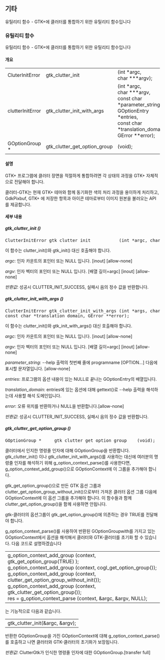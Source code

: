 ## 기타 ##

유틸리티 함수 - GTK+에 클러터를 통합하기 위한 유틸리티 함수입니다

### 유틸리티 함수 ###

유틸리티 함수 - GTK+에 클러터를 통합하기 위한 유틸리티 함수입니다

#### 개요 ####

<table border="0" cellpadding="2" cellspacing="2">
	<tr><td> CluterInitError  </td><td> gtk_clutter_init             </td><td> (int *argc,<br/> char ***argv);                                                                                                                     </td></tr>
	<tr><td> clutterInitError </td><td> gtk_clutter_init_with_args   </td><td> (int *argc,<br/>char ***argv,<br/>const char *parameter_string,<br/>GOptionEntry *entries,<br/>const char *translation_domain,<br/>GError **error); </td></tr>
	<tr><td> GOptionGroup *   </td><td> gtk_clutter_get_option_group </td><td> (void);                                                                                                                                             </td></tr>
</table>

#### 설명 ####
GTK+ 프로그램에 클러터 장면을 적절하게 통합하려면 각 상태의 과정을 GTK+ 자체적으로 전달해야 합니다.

클러터-GTK는 현재 GTK+ 테마와 함께 동기화한 색의 처리 과정을 용이하게 처리하고, GdkPixbuf, GTK+ 에 저장한 항목과 아이콘 테마로부터 이미지 원본을 불러오는 API를 제공합니다.

#### 세부 내용 ####

##### gtk\_clutter\_init () #####

<pre>ClutterInitError gtk_clutter_init           (int *argc, char ***argv);
</pre>

이 함수는 clutter\_init()와 gtk\_init() 대신 호출해야 합니다.

_argc_: 인자 카운트의 포인터 또는 NULL 입니다. [inout] [allow-none]

_argv_: 인자 벡터의 포인터 또는 NULL 입니다. [배열 길이=argc] [inout] [allow-none]

_반환값_: 성공시 CLUTTER\_INIT\_SUCCESS, 실패시 음의 정수 값을 반환합니다.


##### gtk\_clutter\_init\_with\_args () #####

<pre>ClutterInitError gtk_clutter_init_with_args (int *args, char ***argv, const char *parameter_string, GOptionEntry *entries,
const char *translation_domain, GError **error);
</pre>

이 함수는 clutter\_init()와 gtk\_init\_with\_args() 대신 호출해야 합니다.

_argc_: 인자 카운트의 포인터 또는 NULL 입니다. [inout] [allow-none]

_argv_: 인자 벡터의 포인터 또는 NULL 입니다. [배열 길이=argc] [inout] [allow-none]

*parameter_string*: --help 출력의 첫번째 줄에 programname [OPTION...] 다음에 표시할 문자열입니다. [allow-none]

_entries_: 프로그램의 옵션 내용이 있는 NULL로 끝나는 GOptionEntry의 배열입니다.

*translation_domain*: entries에 있는 옵션에 대해 gettext()로 --help 출력을 해석하는데 사용할 해석 도메인입니다.

_error_: 오류 위치를 반환하거나 NULL을 반환합니다.[allow-none]


_반환값_: 성공시 CLUTTER\_INIT\_SUCCESS, 실패시 음의 정수 값을 반환합니다.

##### gtk\_clutter\_get\_option\_group () #####

<pre>
GOptionGroup *     gtk_clutter_get_option_group    (void);
</pre>

클러터에서 인지한 명령줄 인자에 대해 GOptionGroup을 반환합니다. gtk\_clutter\_init() 이나 gtk\_clutter\_init\_with\_args()를 사용하는 대신에 여러분의 명령줄 인자를 해석하기 위해  g\_option\_context\_parse()를 사용한다면, g\_option\_context\_add\_group()으로 GOptionContext에 이 그룹을 추가해야 합니다.

gtk\_get\_option\_group()으로 만든 GTK 옵션 그룹과 clutter\_get\_option\_group\_without\_init()으로부터 가져온 클러터 옵션 그룹 다음에 GOptionContext에 이 옵션 그룹을 추가해야 합니다. 이 함수들과 함께 clutter\_get\_option\_group()을 함께 사용하면 안됩니다.

gtk-클러터의 옵션그룹이 gtk\_get\_option\_group()에 의존하는 경우 TRUE를 전달해야 합니다.

g\_option\_context\_parse()를 사용하여 반환된 GOptionGroupwith를 가지고 있는 GOptionContext에서 옵션을 해석해서 클러터와 GTK-클러터를 초기화 할 수 있습니다. 다음 코드로 설명하겠습니다

<table border="0">
<tr><td>
g_option_context_add_group (context, gtk_get_option_group(TRUE) );<br/>
g_option_context_add_group (context, cogl_get_option_group());<br/>
g_option_context_add_group (context, clutter_get_option_group_without_init());<br/>
g_option_context_add_group (context, gtk_clutter_get_option_group());<br/>
res = g_option_context_parse (context, &argc, &argv, NULL);
</td></tr>
</table>

는 기능적으로 다음과 같습니다.

<table border="0">
<tr><td>
gtk_clutter_init(&argc, &argv);
</td></tr>
</table>

반환한 GOptionGroup을 가진 GOptionContext에 대해 g\_option\_context\_parse()를 호출하고 나면 클러터와 GTK-클러터의 초기화가 보장됩니다.

_반환값_: ClutterGtk가 인식한 명령줄 인자에 대한 GOptionGroup.[transfer full]
